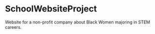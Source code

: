 # SchoolWebsiteProject
Website for a non-profit company about Black Women majoring in STEM careers.
